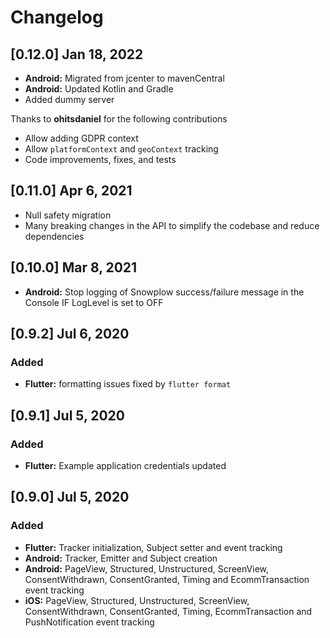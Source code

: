 # Changelog
## [0.12.0] Jan 18, 2022
- **Android:** Migrated from jcenter to mavenCentral
- **Android:** Updated Kotlin and Gradle
- Added dummy server

Thanks to **ohitsdaniel** for the following contributions
- Allow adding GDPR context
- Allow `platformContext` and `geoContext` tracking
- Code improvements, fixes, and tests

## [0.11.0] Apr 6, 2021
- Null safety migration
- Many breaking changes in the API to simplify the codebase and reduce dependencies

## [0.10.0] Mar 8, 2021
- **Android:** Stop logging of Snowplow success/failure message in the Console IF LogLevel is set to OFF

## [0.9.2] Jul 6, 2020
### Added
- **Flutter:** formatting issues fixed by `flutter format`

## [0.9.1] Jul 5, 2020
### Added
- **Flutter:** Example application credentials updated

## [0.9.0] Jul 5, 2020
### Added
- **Flutter:** Tracker initialization, Subject setter and event tracking
- **Android:** Tracker, Emitter and Subject creation
- **Android:** PageView, Structured, Unstructured, ScreenView, ConsentWithdrawn, ConsentGranted, Timing and EcommTransaction event tracking
- **iOS:** PageView, Structured, Unstructured, ScreenView, ConsentWithdrawn, ConsentGranted, Timing, EcommTransaction and PushNotification event tracking